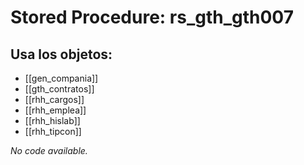 # Stored Procedure: rs_gth_gth007

## Usa los objetos:
- [[gen_compania]]
- [[gth_contratos]]
- [[rhh_cargos]]
- [[rhh_emplea]]
- [[rhh_hislab]]
- [[rhh_tipcon]]

*No code available.*
